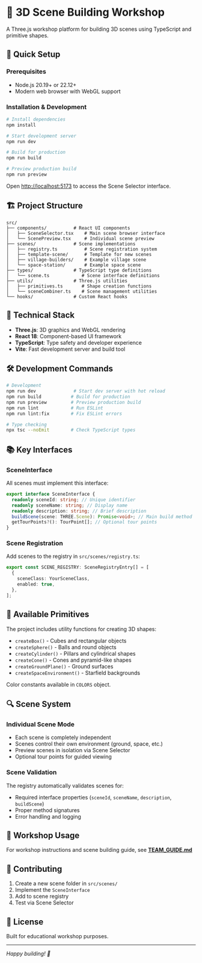 # 🎯 3D Scene Building Workshop

A Three.js workshop platform for building 3D scenes using TypeScript and primitive shapes.

## 🚀 Quick Setup

### Prerequisites

- Node.js 20.19+ or 22.12+
- Modern web browser with WebGL support

### Installation & Development

```bash
# Install dependencies
npm install

# Start development server
npm run dev

# Build for production
npm run build

# Preview production build
npm run preview
```

Open [http://localhost:5173](http://localhost:5173) to access the Scene Selector interface.

## 🏗️ Project Structure

```
src/
├── components/          # React UI components
│   ├── SceneSelector.tsx    # Main scene browser interface
│   └── ScenePreview.tsx     # Individual scene preview
├── scenes/              # Scene implementations
│   ├── registry.ts          # Scene registration system
│   ├── template-scene/      # Template for new scenes
│   ├── village-builders/    # Example village scene
│   └── space-station/       # Example space scene
├── types/               # TypeScript type definitions
│   └── scene.ts            # Scene interface definitions
├── utils/               # Three.js utilities
│   ├── primitives.ts       # Shape creation functions
│   └── sceneCombiner.ts    # Scene management utilities
└── hooks/               # Custom React hooks
```

## 🔧 Technical Stack

- **Three.js**: 3D graphics and WebGL rendering
- **React 18**: Component-based UI framework
- **TypeScript**: Type safety and developer experience
- **Vite**: Fast development server and build tool

## 🛠️ Development Commands

```bash
# Development
npm run dev              # Start dev server with hot reload
npm run build           # Build for production
npm run preview         # Preview production build
npm run lint            # Run ESLint
npm run lint:fix        # Fix ESLint errors

# Type checking
npx tsc --noEmit        # Check TypeScript types
```

## 📚 Key Interfaces

### SceneInterface

All scenes must implement this interface:

```typescript
export interface SceneInterface {
  readonly sceneId: string; // Unique identifier
  readonly sceneName: string; // Display name
  readonly description: string; // Brief description
  buildScene(scene: THREE.Scene): Promise<void>; // Main build method
  getTourPoints?(): TourPoint[]; // Optional tour points
}
```

### Scene Registration

Add scenes to the registry in `src/scenes/registry.ts`:

```typescript
export const SCENE_REGISTRY: SceneRegistryEntry[] = [
  {
    sceneClass: YourSceneClass,
    enabled: true,
  },
];
```

## 🎨 Available Primitives

The project includes utility functions for creating 3D shapes:

- `createBox()` - Cubes and rectangular objects
- `createSphere()` - Balls and round objects
- `createCylinder()` - Pillars and cylindrical shapes
- `createCone()` - Cones and pyramid-like shapes
- `createGroundPlane()` - Ground surfaces
- `createSpaceEnvironment()` - Starfield backgrounds

Color constants available in `COLORS` object.

## 🔍 Scene System

### Individual Scene Mode

- Each scene is completely independent
- Scenes control their own environment (ground, space, etc.)
- Preview scenes in isolation via Scene Selector
- Optional tour points for guided viewing

### Scene Validation

The registry automatically validates scenes for:

- Required interface properties (`sceneId`, `sceneName`, `description`, `buildScene`)
- Proper method signatures
- Error handling and logging

## 🎯 Workshop Usage

For workshop instructions and scene building guide, see **[TEAM_GUIDE.md](./TEAM_GUIDE.md)**

## 🤝 Contributing

1. Create a new scene folder in `src/scenes/`
2. Implement the `SceneInterface`
3. Add to scene registry
4. Test via Scene Selector

## 📝 License

Built for educational workshop purposes.

---

_Happy building! 🎉_
